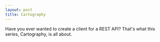 ```yaml
---
layout: post
title: Cartography
---
```


Have you ever wanted to create a client for a REST API? That's what this series, Cartography, is all about.
